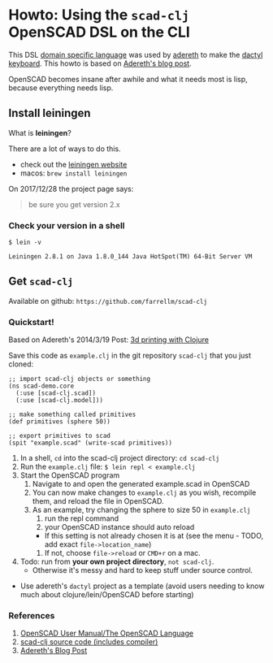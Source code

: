 # Howto: Using the `scad-clj` OpenSCAD DSL on the CLI

This DSL [domain specific language](https://en.wikipedia.org/wiki/Domain-specific_language) was used by [adereth](https://twitter.com/adereth) to make the [dactyl keyboard](https://github.com/adereth/dactyl-keyboard).  This howto is based on [Adereth's blog post](http://adereth.github.io/blog/2014/04/09/3d-printing-with-clojure/).

OpenSCAD becomes insane after awhile and what it needs most is lisp, because everything needs lisp.


## Install leiningen

What is **leiningen**? 

There are a lot of ways to do this.

- check out the [leiningen website](https://leiningen.org/)
- macos: `brew install leiningen`

On 2017/12/28 the project page says:

> be sure you get version 2.x

### Check your version in a shell

```
$ lein -v

Leiningen 2.8.1 on Java 1.8.0_144 Java HotSpot(TM) 64-Bit Server VM
```

## Get `scad-clj`

Available on github: `https://github.com/farrellm/scad-clj`


### Quickstart!

Based on Adereth's 2014/3/19 Post: [3d printing with Clojure](http://adereth.github.io/blog/2014/04/09/3d-printing-with-clojure/)

Save this code as `example.clj` in the git repository `scad-clj` that you just cloned:

```
;; import scad-clj objects or something
(ns scad-demo.core
  (:use [scad-clj.scad])
  (:use [scad-clj.model]))

;; make something called primitives
(def primitives (sphere 50))

;; export primitives to scad
(spit "example.scad" (write-scad primitives))
```

1. In a shell, `cd` into the scad-clj project directory: `cd scad-clj`
1. Run the `example.clj` file: `$ lein repl < example.clj`
1. Start the OpenSCAD program
	1. Navigate to and open the generated example.scad in OpenSCAD
	1. You can now make changes to `example.clj` as you wish, recompile them, and reload the file in OpenSCAD.
	1. As an example, try changing the sphere to size 50 in `example.clj`
		1. run the repl command
		1. your OpenSCAD instance should auto reload
        - If this setting is not already chosen it is at (see the menu - TODO, add exact `file->location_name`)
		1. If not, choose `file->reload` or `CMD+r` on a mac.
1. Todo: run from **your own project directory**, `not scad-clj`.
	- Otherwise it's messy and hard to keep stuff under source control.
  - Use adereth's `dactyl` project as a template (avoid users needing to know much about clojure/lein/OpenSCAD before starting)


### References

1. [OpenSCAD User Manual/The OpenSCAD Language](https://en.wikibooks.org/wiki/OpenSCAD_User_Manual/The_OpenSCAD_Language)
1. [scad-clj source code (includes compiler)](https://github.com/farrellm/scad-clj/tree/master/src/scad_clj)
1. [Adereth's Blog Post](http://adereth.github.io/blog/2014/04/09/3d-printing-with-clojure/)

